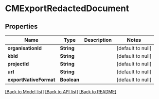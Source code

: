 # CMExportRedactedDocument
## Properties

| Name | Type | Description | Notes |
|------------ | ------------- | ------------- | -------------|
| **organisationId** | **String** |  | [default to null] |
| **kbId** | **String** |  | [default to null] |
| **projectId** | **String** |  | [default to null] |
| **url** | **String** |  | [default to null] |
| **exportNativeFormat** | **Boolean** |  | [default to null] |

[[Back to Model list]](../README.md#documentation-for-models) [[Back to API list]](../README.md#documentation-for-api-endpoints) [[Back to README]](../README.md)

